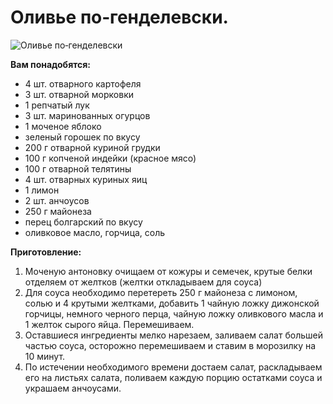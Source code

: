 # Оливье по‑генделевски.
![Оливье по‑генделевски](/images/Kulinar/Salad/olivie_po_gendelevski.jpg 'Оливье по‑генделевски')

**Вам понадобятся:**

- 4 шт. отварного картофеля
- 3 шт. отварной морковки
- 1 репчатый лук
- 3 шт. маринованных огурцов
- 1 моченое яблоко
- зеленый горошек по вкусу
- 200 г отварной куриной грудки
- 100 г копченой индейки (красное мясо)
- 100 г отварной телятины
- 4 шт. отварных куриных яиц
- 1 лимон
- 2 шт. анчоусов
- 250 г майонеза
- перец болгарский по вкусу
- оливковое масло, горчица, соль

**Приготовление:**

1. Моченую антоновку очищаем от кожуры и семечек, крутые белки отделяем от желтков (желтки откладываем для соуса)
2. Для соуса необходимо перетереть 250 г майонеза с лимоном, солью и 4 крутыми желтками, добавить 1 чайную ложку дижонской горчицы, немного черного перца, чайную ложку оливкового масла и 1 желток сырого яйца. Перемешиваем.
3. Оставшиеся ингредиенты мелко нарезаем, заливаем салат большей частью соуса, осторожно перемешиваем и ставим в морозилку на 10 минут.
4. По истечении необходимого времени достаем салат, раскладываем его на листьях салата, поливаем каждую порцию остатками соуса и украшаем анчоусами.
